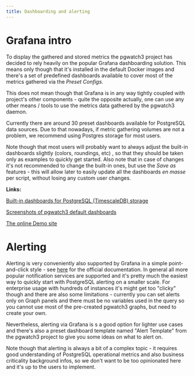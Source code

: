 ```yaml
---
title: Dashboarding and alerting
---
```


# Grafana intro

To display the gathered and stored metrics the pgwatch3 project has
decided to rely heavily on the popular Grafana dashboarding solution.
This means only though that it's installed in the default Docker images
and there's a set of predefined dashboards available to cover most of
the metrics gathered via the *Preset Configs*.

This does not mean though that Grafana is in any way tightly coupled
with project's other components - quite the opposite actually, one can
use any other means / tools to use the metrics data gathered by the
pgwatch3 daemon.

Currently there are around 30 preset dashboards available for PostgreSQL
data sources. Due to that nowadays, if metric gathering volumes are not
a problem, we recommend using Postgres storage for most users.

Note though that most users will probably want to always adjust the
built-in dashboards slightly (colors, roundings, etc) , so that they
should be taken only as examples to quickly get started. Also note that
in case of changes it's not recommended to change the built-in ones,
but use the *Save as* features - this will allow later to easily update
all the dashboards *en masse* per script, without losing any custom user
changes.

**Links:**

[Built-in dashboards for PostgreSQL (TimescaleDB)
storage](https://github.com/cybertec-postgresql/pgwatch/tree/master/grafana/postgres/)

[Screenshots of pgwatch3 default
dashboards](https://github.com/cybertec-postgresql/pgwatch/tree/master/docs/screenshots)

[The online Demo site](https://demo.pgwatch.com/)

# Alerting

Alerting is very conveniently also supported by Grafana in a simple
point-and-click style - see
[here](https://grafana.com/docs/grafana/latest/alerting/alerts-overview/)
for the official documentation. In general all more popular notification
services are supported and it's pretty much the easiest way to quickly
start with PostgreSQL alerting on a smaller scale. For enterprise usage
with hundreds of instances it's might get too "clicky" though and
there are also some limitations - currently you can set alerts only on
Graph panels and there must be no variables used in the query so you
cannot use most of the pre-created pgwatch3 graphs, but need to create
your own.

Nevertheless, alerting via Grafana is s a good option for lighter use
cases and there's also a preset dashboard template named "Alert
Template" from the pgwatch3 project to give you some ideas on what to
alert on.

Note though that alerting is always a bit of a complex topic - it
requires good understanding of PostgreSQL operational metrics and also
business criticality background infos, so we don't want to be too
opinionated here and it's up to the users to implement.
